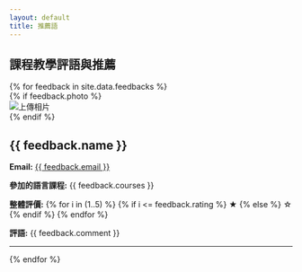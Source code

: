 ```yaml
---
layout: default
title: 推薦語
---
```

<div class="feedback-container">
  <h2>課程教學評語與推薦</h2>
  {% for feedback in site.data.feedbacks %}
    <div class="feedback-entry">
      <div class="photo-and-details">
        {% if feedback.photo %}
          <div class="feedback-photo">
           <img src="{{ site.baseurl }}/assets/images/{{ feedback.photo }}" alt="上傳相片">
          </div>
        {% endif %}
        <div class="feedback-details">
          <h2>{{ feedback.name }}</h2>
          <p><strong>Email:</strong> <a href="mailto:{{ feedback.email }}">{{ feedback.email }}</a></p>
          <p><strong>參加的語言課程:</strong> {{ feedback.courses }}</p>
          <p><strong>整體評價:</strong> 
            {% for i in (1..5) %}
              {% if i <= feedback.rating %}
                <span class="stars">★</span>
              {% else %}
                <span class="stars">☆</span>
              {% endif %}
            {% endfor %}
          </p>
          <p><strong>評語:</strong> {{ feedback.comment }}</p>
        </div>
      </div>
    </div>
    <hr>
  {% endfor %}
</div>